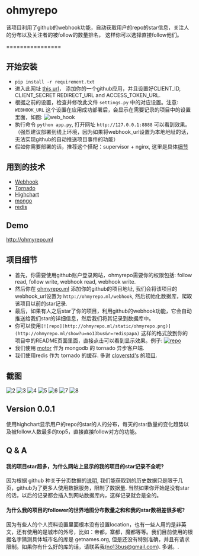 # ohmyrepo
该项目利用了github的webhook功能，自动获取用户的repo的star信息，关注人的分布以及关注者的被follow的数量排名， 这样你可以选择直接follow他们。

================

## 开始安装
- `pip install -r requirement.txt`
- 进入此网址 [this url](https://github.com/settings/applications)， 添加你的一个github应用，并且设置好CLIENT_ID, CLIENT_SECRET REDIRECT_URL and ACCESS_TOKEN_URL.
- 根据之前的设置，检查并修改此文件 `settings.py` 中的对应设置。注意: `WEBHOOK_URL` 这个设置在应用成功部署后，会显示在需要记录的项目中的设置里面，如图:
![web_hook](https://raw.githubusercontent.com/no13bus/ohmyrepo/master/screen/1.png)
- 执行命令 `python app.py`, 打开网址 `http://127.0.0.1:8888` 可以看到效果。（强烈建议部署到线上环境，因为如果将webhook_url设置为本地地址的话，无法实现github的自动推送项目事件的功能）
- 假如你需要部署的话，推荐这个搭配：supervisor + nginx, 这里是具体[细节](http://www.tornadoweb.org/en/stable/guide/running.html?highlight=deploy)

## 用到的技术
- [Webhook](https://developer.github.com/v3/orgs/hooks/)
- [Tornado](https://github.com/tornadoweb/tornado)
- [Highchart](http://www.highcharts.com/)
- [mongo]()
- [redis]()

## Demo
http://ohmyrepo.ml

## 项目细节
- 首先，你需要使用github账户登录网站，ohmyrepo需要你的权限包括: follow read, follow write, webhook read, webhook write.
- 然后你在 [ohmyrepo.ml](http://ohmyrepo.ml) 添加你的github的项目地址, 我们会将该项目的webhook_url设置为 `http://ohmyrepo.ml/webhook`, 然后初始化数据库，爬取该项目以前的star记录.
- 最后，如果有人之后star了你的项目，利用github的webhook功能，它会自动推送给我们star的详细信息，然后我们将其记录到数据库中。
- 你可以使用`[![repo](http://ohmyrepo.ml/static/ohmyrepo.png)](http://ohmyrepo.ml/show?u=no13bus&r=redispapa)` 这样的格式放到你的项目中的README页面里面，直接点击可以看到显示效果。例子: [![repo](http://ohmyrepo.ml/static/ohmyrepo.png)](http://ohmyrepo.ml/show?u=no13bus&r=redispapa)
- 我们使用 [motor](https://github.com/mongodb/motor) 作为 mongodb 的 tornado 异步客户端.
- 我们使用redis 作为 tornado 的缓存. 多谢 [cloverstd's](https://github.com/cloverstd) 的[项目](https://gist.github.com/cloverstd/10712505).

## 截图
![2](https://raw.githubusercontent.com/no13bus/ohmyrepo/master/screen/2.png)
![3](https://raw.githubusercontent.com/no13bus/ohmyrepo/master/screen/3.png)
![4](https://raw.githubusercontent.com/no13bus/ohmyrepo/master/screen/4.png)
![5](https://raw.githubusercontent.com/no13bus/ohmyrepo/master/screen/5.png)
![6](https://raw.githubusercontent.com/no13bus/ohmyrepo/master/screen/6.png)
![7](https://raw.githubusercontent.com/no13bus/ohmyrepo/master/screen/7.png)
![8](https://raw.githubusercontent.com/no13bus/ohmyrepo/master/screen/8.png)

## Version 0.0.1
使用highchart显示用户的repo的star的人的分布，每天的star数量的变化趋势以及被follow人数最多的top5，直接直接follow对方的功能。

## Q & A
#### 我的项目star超多，为什么网站上显示的我的项目的star记录不全呢?
因为根据 github 种关于分页数据的[说明](https://developer.github.com/v3/#pagination), 我们能获取到的历史数据只是限于几页，github为了更多人使用数据服务，限制了数据量. 当然如果你开始是没有star的话，以后的记录都会插入到网站数据库内，这样记录就会是全的。
#### 为什么我的项目的follower的世界地图分布数量之和和我的star数相差很多呢?
因为有些人的个人资料设置里面根本没有设置location，也有一些人用的是非英文，还有使用的是城市的外号，比如：帝都，寨都，魔都等等。我们目前使用的根据名字猜测具体城市名的库是 getnames.org, 但是还没有特别准确，并且有请求限制。如果你有什么好的库的话，请联系我(no13bus@gmail.com). 多谢。.


